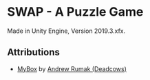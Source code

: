 # SWAP - A Puzzle Game

Made in Unity Engine, Version 2019.3.xfx.

## Attributions

- [MyBox](https://github.com/Deadcows/MyBox) by [Andrew Rumak (Deadcows)](https://github.com/Deadcows)